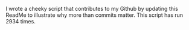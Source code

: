 I wrote a cheeky script that contributes to my Github by updating this ReadMe to illustrate why more than commits matter. This script has run 2934 times.